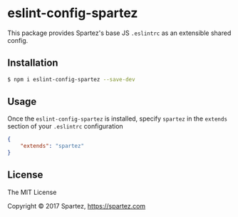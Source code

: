 # eslint-config-spartez

This package provides Spartez's base JS `.eslintrc` as an extensible shared config.

## Installation

```sh
$ npm i eslint-config-spartez --save-dev
```

## Usage

Once the `eslint-config-spartez` is installed, specify `spartez` in the `extends` section of your `.eslintrc` configuration

```json
{
    "extends": "spartez"
}
```

## License

The MIT License

Copyright :copyright: 2017 Spartez, https://spartez.com
